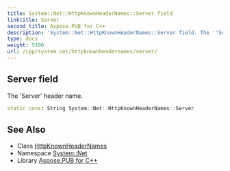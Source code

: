 ```yaml
---
title: System::Net::HttpKnownHeaderNames::Server field
linktitle: Server
second_title: Aspose.PUB for C++
description: 'System::Net::HttpKnownHeaderNames::Server field. The ''Server'' header name in C++.'
type: docs
weight: 5100
url: /cpp/system.net/httpknownheadernames/server/
---
```

## Server field


The 'Server' header name.

```cpp
static const String System::Net::HttpKnownHeaderNames::Server
```

## See Also

* Class [HttpKnownHeaderNames](../)
* Namespace [System::Net](../../)
* Library [Aspose.PUB for C++](../../../)
